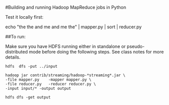 

#Building and running Hadoop MapReduce jobs in Python

Test it locally first:

echo "the the and me and me the" | mapper.py | sort | reducer.py


##To run:

Make sure you have HDFS running either in standalone or pseudo-distributed mode before doing
the following steps. See class notes for more details.

```
hdfs  dfs -put ../input

hadoop jar contrib/streaming/hadoop-*streaming*.jar \
-file mapper.py    -mapper mapper.py \
-file reducer.py   -reducer reducer.py \
-input input/* -output output

hdfs dfs -get output
```



